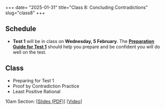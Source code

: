 +++
date= "2025-01-31"
title="Class 8: Concluding Contradictions"
slug="class8"
+++

## Schedule

- **Test 1** will be in class on **Wednesday, 5 February**. The 
[**Preparation Guide for Test 1**](/docs/preptest1.pdf) should help you prepare and be confident you will do well on the test.

## Class

- Preparing for Test 1
- Proof by Contradiction Practice
- Least Positive Rational

10am Section: [[Slides (PDF)](https://www.dropbox.com/scl/fi/gyhknczk8f6s9rah1ee28/cs2120-class08-dave.pdf?rlkey=vdz9wmhssbtfqfxj449twb1ro&dl=0)] [[Video](https://uva.hosted.panopto.com/Panopto/Pages/Viewer.aspx?id=36632b91-f168-438f-b07b-b27600f721e5)]  
<!-- 2pm Section: [[Slides (PDF)](https://virginia.box.com/s/1ygabgnbwx87o7oxynztnxs27qhozq8d)] [[Video](https://uva.hosted.panopto.com/Panopto/Pages/Viewer.aspx?id=90fd47f3-2da2-4022-9bf2-b27401392bc6)]
-->